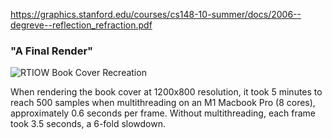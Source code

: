 https://graphics.stanford.edu/courses/cs148-10-summer/docs/2006--degreve--reflection_refraction.pdf


### "A Final Render"
![RTIOW Book Cover Recreation](https://github.com/[tonadr1022]/[CPURayTrace]/blob/[main]/rtiow_500_samples.ppm?raw=true)

When rendering the book cover at 1200x800 resolution, it took 5 minutes to reach 500 samples
when multithreading on an M1 Macbook Pro (8 cores), approximately 0.6 seconds per frame. Without multithreading,
each frame took 3.5 seconds, a 6-fold slowdown.